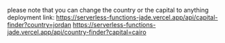 please note that you can change the country or the capital to anything  
deployment link:
https://serverless-functions-jade.vercel.app/api/capital-finder?country=jordan
https://serverless-functions-jade.vercel.app/api/country-finder?capital=cairo
